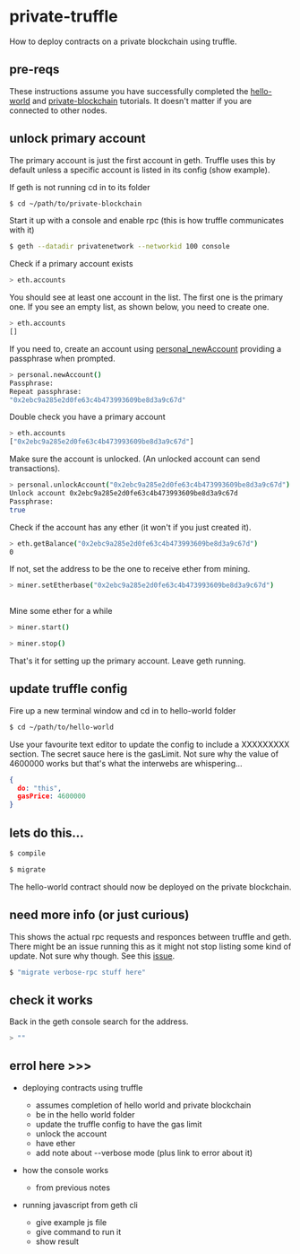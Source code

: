 # private-truffle

How to deploy contracts on a private blockchain using truffle.

## pre-reqs

These instructions assume you have successfully completed the [hello-world](../hello-world) and [private-blockchain](../private-blockchain) tutorials. It doesn't matter if you are connected to other nodes.

## unlock primary account

The primary account is just the first account in geth. Truffle uses this by default unless a specific account is listed in its config (show example). 

If geth is not running cd in to its folder

```bash
$ cd ~/path/to/private-blockchain
```

Start it up with a console and enable rpc (this is how truffle communicates with it)

```bash
$ geth --datadir privatenetwork --networkid 100 console
```

Check if a primary account exists

```bash
> eth.accounts
```

You should see at least one account in the list. The first one is the primary one. If you see an empty list, as shown below, you need to create one.

```bash
> eth.accounts
[]
```

If you need to, create an account using [personal_newAccount](https://github.com/ethereum/go-ethereum/wiki/Management-APIs#personal_newaccount) providing a passphrase when prompted.

```bash
> personal.newAccount()
Passphrase: 
Repeat passphrase: 
"0x2ebc9a285e2d0fe63c4b473993609be8d3a9c67d"
```

Double check you have a primary account

```bash
> eth.accounts
["0x2ebc9a285e2d0fe63c4b473993609be8d3a9c67d"]
```


Make sure the account is unlocked. (An unlocked account can send transactions).

```bash
> personal.unlockAccount("0x2ebc9a285e2d0fe63c4b473993609be8d3a9c67d")
Unlock account 0x2ebc9a285e2d0fe63c4b473993609be8d3a9c67d
Passphrase: 
true
```


Check if the account has any ether (it won't if you just created it).

```bash
> eth.getBalance("0x2ebc9a285e2d0fe63c4b473993609be8d3a9c67d")
0
```

If not, set the address to be the one to receive ether from mining.

```bash
> miner.setEtherbase("0x2ebc9a285e2d0fe63c4b473993609be8d3a9c67d")
 
```
Mine some ether for a while

```bash
> miner.start()
```

```bash
> miner.stop()
```

That's it for setting up the primary account. Leave geth running.

## update truffle config

 Fire up a new terminal window and cd in to hello-world folder

```bash
$ cd ~/path/to/hello-world
```

Use your favourite text editor to update the config to include a XXXXXXXXX section. The secret sauce here is the gasLimit. Not sure why the value of 4600000 works but that's what the interwebs are whispering...
```json
{
  do: "this",
  gasPrice: 4600000
}
```

## lets do this...

```bash
$ compile
```

```bash
$ migrate
```

The hello-world contract should now be deployed on the private blockchain.

## need more info (or just curious)
This shows the actual rpc requests and responces between truffle and geth. There might be an issue running this as it might not stop listing some kind of update. Not sure why though. See this [issue](PUT_ISSUE_URL_HERE).
```bash
$ "migrate verbose-rpc stuff here"
```


## check it works

Back in the geth console search for the address.

```bash
> ""
```

## errol here >>>

- deploying contracts using truffle

  - assumes completion of hello world and private blockchain
  - be in the hello world folder
  - update the truffle config to have the gas limit
  - unlock the account
  - have ether
  - add note about --verbose mode (plus link to error about it)

- how the console works

  - from previous notes

- running javascript from geth cli

  - give example js file
  - give command to run it
  - show result
